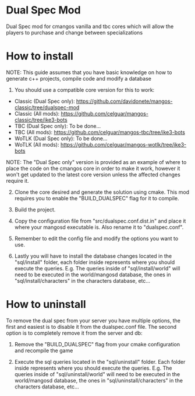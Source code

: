 # Dual Spec Mod
Dual Spec mod for cmangos vanilla and tbc cores which will allow the players to purchase and change between specializations

# How to install
NOTE: This guide assumes that you have basic knowledge on how to generate c++ projects, compile code and modify a database

1. You should use a compatible core version for this to work: 
- Classic (Dual Spec only): https://github.com/davidonete/mangos-classic/tree/dualspec-mod
- Classic (All mods): https://github.com/celguar/mangos-classic/tree/ike3-bots
- TBC (Dual Spec only): To be done...
- TBC (All mods): https://github.com/celguar/mangos-tbc/tree/ike3-bots
- WoTLK (Dual Spec only): To be done...
- WoTLK (All mods): https://github.com/celguar/mangos-wotlk/tree/ike3-bots

NOTE: The "Dual Spec only" version is provided as an example of where to place the code on the cmangos core in order to make it work, however it won't get updated to the latest core version unless the affected changes require it.

2. Clone the core desired and generate the solution using cmake. This mod requires you to enable the "BUILD_DUALSPEC" flag for it to compile.

3. Build the project.

4. Copy the configuration file from "src/dualspec.conf.dist.in" and place it where your mangosd executable is. Also rename it to "dualspec.conf".

5. Remember to edit the config file and modify the options you want to use.

6. Lastly you will have to install the database changes located in the "sql/install" folder, each folder inside represents where you should execute the queries. E.g. The queries inside of "sql/install/world" will need to be executed in the world/mangosd database, the ones in "sql/install/characters" in the characters database, etc...

# How to uninstall
To remove the dual spec from your server you have multiple options, the first and easiest is to disable it from the dualspec.conf file. The second option is to completely remove it from the server and db:

1. Remove the "BUILD_DUALSPEC" flag from your cmake configuration and recompile the game

2. Execute the sql queries located in the "sql/uninstall" folder. Each folder inside represents where you should execute the queries. E.g. The queries inside of "sql/uninstall/world" will need to be executed in the world/mangosd database, the ones in "sql/uninstall/characters" in the characters database, etc...

